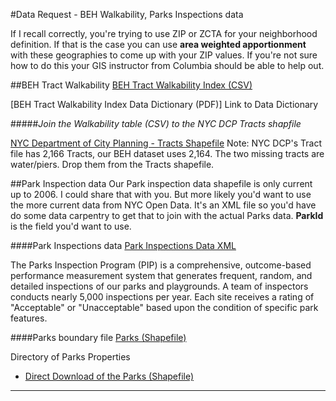 #Data Request - BEH Walkability, Parks Inspections data

If I recall correctly, you're trying to use ZIP or ZCTA for your neighborhood definition. If that is the case you can use **area weighted apportionment** with these geographies to come up with your ZIP values. If you're not sure how to do this your GIS instructor from Columbia should be able to help out. 



##BEH Tract Walkability
[BEH Tract Walkability Index (CSV)](https://raw.githubusercontent.com/nygeog/beh_public/master/data_requests/2015-01-12-walkability-pips/data/t10_walkability_recalc.csv)

[BEH Tract Walkability Index Data Dictionary (PDF)]
Link to Data Dictionary

#####*Join the Walkability table (CSV) to the NYC DCP Tracts shapfile*

[NYC Department of City Planning - Tracts Shapefile](http://www.nyc.gov/html/dcp/download/bytes/nyct2010_14d.zip)
Note: NYC DCP's Tract file has 2,166 Tracts, our BEH dataset uses 2,164. The two missing tracts are water/piers. Drop them from the Tracts shapefile. 

##Park Inspection data
Our Park inspection data shapefile is only current up to 2006. I could share that with you. But more likely you'd want to use the more current data from NYC Open Data. It's an XML file so you'd have do some data carpentry to get that to join with the actual Parks data. **ParkId** is the field you'd want to use. 


####Park Inspections data
[Park Inspections Data XML](https://data.cityofnewyork.us/Housing-Development/Parks-Inspections-data/t9jy-gfev)

The Parks Inspection Program (PIP) is a comprehensive, outcome-based performance measurement system that generates frequent, random, and detailed inspections of our parks and playgrounds. A team of inspectors conducts nearly 5,000 inspections per year. Each site receives a rating of "Acceptable" or "Unacceptable" based upon the condition of specific park features.

####Parks boundary file
[Parks (Shapefile)](https://data.cityofnewyork.us/City-Government/Parks-Properties/rjaj-zgq7)

Directory of Parks Properties

* [Direct Download of the Parks (Shapefile)](https://data.cityofnewyork.us/api/geospatial/rjaj-zgq7?method=export&format=Shapefile)

---

<!--Daniel,

Thanks so much for getting back to me. Could you give me an idea of what to expect from the dataset-- eg. what variables does it contain, what is the geography involved?

I really appreciate it.

Best,
Melina

On Wed, Jan 7, 2015 at 8:38 AM, Daniel M Sheehan <dms2203@columbia.edu> wrote:
Kathy, James and I had a call yesterday and will be talking again at the end of the week. I have Melina's dataset in my queue. I hope to get it out early next week. 

On Tue, Jan 6, 2015 at 1:25 PM, Kathryn M. Neckerman <k.neckerman@gmail.com> wrote:
Hi Melina,

I'm copying in Danny Sheehan, one of our GIS analysts, who is working on producing a "public use" version of our built environment data.

Danny:  we talked about this request before - Melina is a senior at Barnard who was interested in some neighborhood measures to complement her data on family and household characteristics for kids in Early Head Start. 

We had originally talked about providing some data mid-January, but it sounds like the full-scale public use dataset won't be ready by then. I wonder if there's a fallback response - if there's a way to pull a few variables (walkability, park access and quality) that might be especially relevant for young kids, from existing datasets with measures defined at the zip or tract level? If I have this right, these are background measures and not the focus of Meilna's project, so they could be very simple. What do you think?

Thanks

K

On Tue, Jan 6, 2015 at 1:12 PM, Melina Iacovou <mi2280@barnard.edu> wrote:
Hi Dr. Neckerman,

Happy New Year! I figured I'd check in regarding the data request post-team meeting. 

Thanks so much,
Melina 

On Thu, Dec 18, 2014 at 4:46 PM, Kathryn M. Neckerman <k.neckerman@gmail.com> wrote:
Ok, I've send this schedule info to our GIS person.

K

On Thu, Dec 18, 2014 at 4:44 PM, Melina Iacovou <mi2280@barnard.edu> wrote:
Dr. Neckerman,

Great, thank you so much. I'd say I'll need it latest mid-January. If I could have the data soon after that team meeting, that'd be ideal. That way I can focus on understanding the datasets and manipulating them before other thesis data collection begins at the start of the Spring semester. 

Thanks again,
Melina 

On Thu, Dec 18, 2014 at 4:35 PM, Kathryn M. Neckerman <k.neckerman@gmail.com> wrote:
Hi Melina,

I think we're talking about either zip code level or tract level. We will provide you with the data but with the holidays things have slowed down a bit -- we won't have another team meeting till Jan 6.

What's your timeframe - when do you need the data?

Kathy

On Thu, Dec 18, 2014 at 4:04 PM, Melina Iacovou <mi2280@barnard.edu> wrote:
Hi Dr. Neckerman,

I hope this e-mail finds you well. I've read over the literature you sent with the dataset descriptions- it was really helpful context. 

Park proximity was evaluated by measuring from the addresses of the 13,000 participants, but in terms of datasets for average park area and quality within a zip code-- is there anything that the Built Environment and Health Research group has done/can share? 

As for the article on walkability and poor/non-poor disparities, I see that safety has its own subset of data points. Is there an aggregate metric available for safety? If not, are the 6 variables each separately available on a zip-code level? 

If park area/quality & safety related datasets are available at that geography, that would be wonderful. Please let me know. 

Thanks so much,
Melina 

On Tue, Dec 9, 2014 at 3:23 PM, Kathryn M. Neckerman <k.neckerman@gmail.com> wrote:
Ok, I'll follow up.

On Tue, Dec 9, 2014 at 3:20 PM, Melina Iacovou <mi2280@barnard.edu> wrote:
Hi Dr. Neckerman,

Thank you for the quick reply and the papers. I am hoping to do some GIS analysis over the winter/holiday break before the start of the Spring semester in late-January when I need to begin the other aspects of data collection for my thesis. 

I would just like the datasets if they are available/shareable with Columbia students, so I can compare the indices your group has created to the Early Head Start locations throughout the city, as well as some public health data on obesity and physical activity. 

Thanks so much,
Melina 

On Tue, Dec 9, 2014 at 3:14 PM, Kathryn M. Neckerman <k.neckerman@gmail.com> wrote:
I will check in. Is there a near-term deadline I can give people and if so what do you need by that time?

Documentation for the walkability measure is in the jphp article (attached).

documentation for the park measures is here http://www.ncbi.nlm.nih.gov/pmc/articles/PMC3696994/



On Tue, Dec 9, 2014 at 3:10 PM, Melina Iacovou <mi2280@barnard.edu> wrote:
Hi Dr. Neckerman,

I just wanted to touch base regarding the GIS datasets on walkability, park area/quality and safety. 

Any other insight you can provide to me so I understand what the group has done would be immensely helpful-- is there a handbook or write-up associated with these datasets that goes beyond the brief descriptions on the website? 

Thanks so much,
Melina 

On Wed, Dec 3, 2014 at 1:23 PM, Kathryn M. Neckerman <k.neckerman@gmail.com> wrote:
This is kind of a busy time for our team, so if you don't hear from me in a week, just send a quick reminder and I'll make sure this is moving along,

K

On Wed, Dec 3, 2014 at 1:13 PM, Melina Iacovou <mi2280@barnard.edu> wrote:
Dr Neckerman,

Thank you very much. I look forward to it!

Best,
Melina

On Tue, Dec 2, 2014 at 1:17 PM, Kathryn M. Neckerman <k.neckerman@gmail.com> wrote:
Melina,

We can provide some measures for your project but our GIS analysts need to look at what we already have created. I'll be back in touch about this.

All best,

kathy

On Mon, Dec 1, 2014 at 12:43 PM, Kathryn M. Neckerman <k.neckerman@gmail.com> wrote:
Hi Melina,

I've forwarded your request to others in the group. We meet tomorrow morning and I expect we'll talk about it then.

Kathy

On Mon, Dec 1, 2014 at 12:38 PM, Melina Iacovou <mi2280@barnard.edu> wrote:
Hi Dr. Neckerman,

I just wanted to touch base regarding the data request. Please let me know what you and the rest of the group think.

Thanks so much,
Melina 

On Wed, Nov 26, 2014 at 1:25 PM, Melina Iacovou <mi2280@barnard.edu> wrote:
Hi Dr. Neckerman,

That would be wonderful, and zip codes would be great to work with. While the families are in mainly 2 neighborhoods, I plan to explore all NYC Early Head Start neighborhoods to see what populations the centers serve. I am hoping to look at the median household income of the zip codes in which the centers are located (there are 42 across the 5 boroughs), along with community aspects such as walkability, safety and park area & quality. 

Thank you and Happy Thanksgiving,
Melina 

On Mon, Nov 24, 2014 at 6:34 AM, Kathryn M. Neckerman <k.neckerman@gmail.com> wrote:
Hi Melina,

Let me check with the group - I know we're sharing some of this info but I'm not sure for what geographies. Without a budget for custom work, we would probably share for administrative/census geographies such as community districts or zip code tabulation areas. Are your families clustered in a single neighborhood or are they spread across the city?

KN

On Sun, Nov 23, 2014 at 9:28 PM, Melina Iacovou <mi2280@barnard.edu> wrote:
Hi Dr. Neckerman,

My name is Melina Iacovou, and I am a senior at Barnard College of Columbia University. For my thesis, I am studying a population of families enrolled in an Early Head Start program in the city. My work is part of a larger research effort- a collaboration between Mailman's PopFam department (PI Dr. Helena Duch) and the Teachers College Movement Science department (PI Dr. Carol Garber). 

I am hoping to look at some aspects of the home (affordances given to children, space available to move freely) and the built environment of the neighborhood of the population to relate those variables to the physical activity levels of the parents. 

I know that the Built Environment and Health Research Group has done neighborhood walkability, safety and park area & quality data collection for the city. Is this something that can be shared for research purposes given that I would be building off of it? 
If so, by what geography are such measures broken down? 

Please do let me know. 

Thanks so much,
Melina

-->